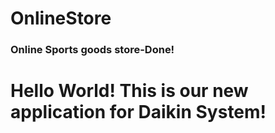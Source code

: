 # OnlineStore
<h3>Online Sports goods store-Done!<h3/>
<h1><p>Hello World! This is our new application for Daikin System!</p><h1/>
